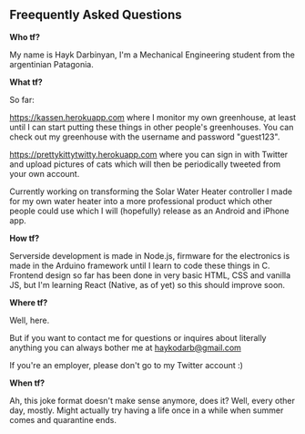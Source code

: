 
Freequently Asked Questions
---------------------------

**Who tf?** 

My name is Hayk Darbinyan, I'm a Mechanical Engineering student from the argentinian Patagonia. 


**What tf?**

So far:

https://kassen.herokuapp.com where I monitor my own greenhouse, at least until I can start putting these things in other people's greenhouses. You can check out my greenhouse with the username and password "guest123".

https://prettykittytwitty.herokuapp.com where you can sign in with Twitter and upload pictures of cats which will then be periodically tweeted from your own account.

Currently working on transforming the Solar Water Heater controller I made for my own water heater into a more professional product which other people could use which I will (hopefully) release as an Android and iPhone app.


**How tf?**

Serverside development is made in Node.js, firmware for the electronics is made in the Arduino framework until I learn to code these things in C.
Frontend design so far has been done in very basic HTML, CSS and vanilla JS, but I'm learning React (Native, as of yet) so this should improve soon.


**Where tf?**

Well, here.

But if you want to contact me for questions or inquires about literally anything you can always bother me at haykodarb@gmail.com

If you're an employer, please don't go to my Twitter account :)

**When tf?**

Ah, this joke format doesn't make sense anymore, does it? Well, every other day, mostly. 
Might actually try having a life once in a while when summer comes and quarantine ends.
